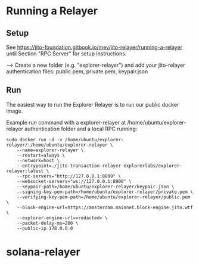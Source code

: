 # Running a Relayer

## Setup

See https://jito-foundation.gitbook.io/mev/jito-relayer/running-a-relayer until Section "RPC Server" for setup instructions.

--> Create a new folder (e.g. "explorer-relayer") and add your jito-relayer authentication files: public.pem, private.pem, keypair.json

## Run

The easiest way to run the Explorer Relayer is to run our public docker image.

Example run command with a explorer-relayer at /home/ubuntu/explorer-relayer authentication folder and a local RPC running:

```shell
sudo docker run -d -v /home/ubuntu/explorer-relayer/:/home/ubuntu/explorer-relayer \
    --name=explorer-relayer \
    --restart=always \
    --network=host \
    --entrypoint=./jito-transaction-relayer explorerlabs/explorer-relayer:latest \
    --rpc-servers="http://127.0.0.1:8899" \
    --websocket-servers="ws://127.0.0.1:8900" \
    --keypair-path=/home/ubuntu/explorer-relayer/keypair.json \
    --signing-key-pem-path=/home/ubuntu/explorer-relayer/private.pem \
    --verifying-key-pem-path=/home/ubuntu/explorer-relayer/public.pem \
    --block-engine-url=https://amsterdam.mainnet.block-engine.jito.wtf \
    --explorer-engine-url=<redacted> \
    --packet-delay-ms=200 \
    --public-ip 178.0.0.0
```
# solana-relayer
